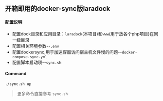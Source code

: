 ## 开箱即用的docker-sync版laradock

#### 配置说明 
- 配置dock目录和应用目录：`laradock`(本项目)和`www`(用于放各个php项目)在同一级目录  
- 配置相关环境参数--`.env`
- 配置dockersync,用于加速容器访问宿主机文件慢的问题--`docker-compose.sync.yml`
- 配置脚本启动项--`sync.sh`

#### Command

```
./sync.sh up
```

> 更多命令直接参考 `sync.sh` 